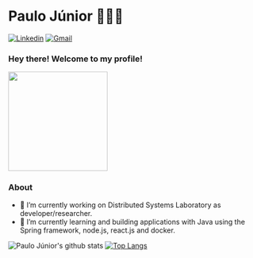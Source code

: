 # Paulo Júnior 👨‍💻🔥

[![Linkedin](https://img.shields.io/badge/LinkedIn-blue?style=for-the-badge&logo=Linkedin)](https://www.linkedin.com/in/paulo-juniore/)
[![Gmail](https://img.shields.io/badge/-Gmail-c14438?style=for-the-badge&logo=Gmail&logoColor=white&link=mailto:paulo.junior@ccc.ufcg.edu.br)](mailto:paulo.junior@ccc.ufcg.edu.br)

### Hey there! Welcome to my profile!

<img style="margin: 0 auto" src="https://media1.giphy.com/media/Wsju5zAb5kcOfxJV9i/giphy.gif?cid=5a38a5a2wowhz3x11oxrnce794dmbasj7xr5qy6c506mr5yr&rid=giphy.gif" height="200">

### About

- 🔭 I’m currently working on Distributed Systems Laboratory as developer/researcher.
- 🌱 I’m currently learning and building applications with Java using the Spring framework, node.js, react.js and docker.

![Paulo Júnior's github stats](https://github-readme-stats.vercel.app/api?username=paulojuniore&show_icons=true&count_private=true)
[![Top Langs](https://github-readme-stats.vercel.app/api/top-langs/?username=paulojuniore&layout=compact&exclude_repo=MachineLearningStudies)](https://github.com/anuraghazra/github-readme-stats)
